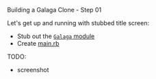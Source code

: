Building a Galaga Clone - Step 01

Let's get up and running with stubbed title screen:

- Stub out the [`Galaga` module](./lib/galaga.rb)
- Create [main.rb](main.rb)

TODO:
- screenshot